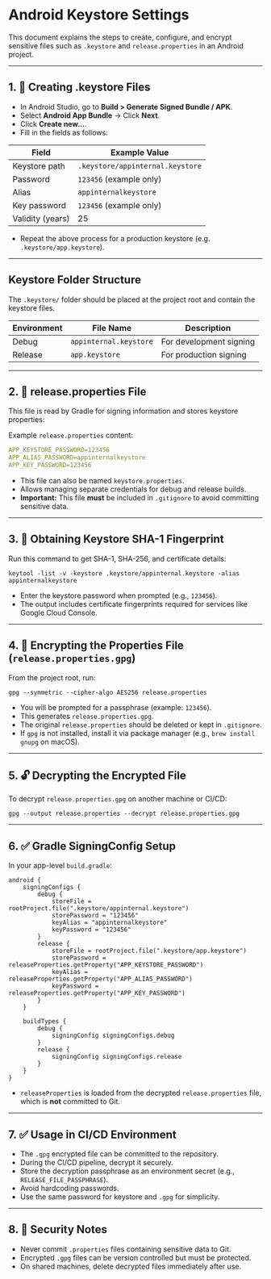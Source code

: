 # Android Keystore Settings

This document explains the steps to create, configure, and encrypt sensitive files such as `.keystore` and
`release.properties` in an Android project.

---

## 1. 🔐 Creating .keystore Files

- In Android Studio, go to **Build > Generate Signed Bundle / APK**.
- Select **Android App Bundle** → Click **Next**.
- Click **Create new...**.
- Fill in the fields as follows:

| Field            | Example Value                    |
|------------------|----------------------------------|
| Keystore path    | `.keystore/appinternal.keystore` |
| Password         | `123456` (example only)          |
| Alias            | `appinternalkeystore`            |
| Key password     | `123456` (example only)          |
| Validity (years) | 25                               |

- Repeat the above process for a production keystore (e.g. `.keystore/app.keystore`).

---

## Keystore Folder Structure

The `.keystore/` folder should be placed at the project root and contain the keystore files.

| Environment | File Name              | Description             |
|-------------|------------------------|-------------------------|
| Debug       | `appinternal.keystore` | For development signing |
| Release     | `app.keystore`         | For production signing  |

---

## 2. 🧾 release.properties File

This file is read by Gradle for signing information and stores keystore properties:

Example `release.properties` content:

``` yaml
APP_KEYSTORE_PASSWORD=123456
APP_ALIAS_PASSWORD=appinternalkeystore
APP_KEY_PASSWORD=123456
```

- This file can also be named `keystore.properties`.
- Allows managing separate credentials for debug and release builds.
- **Important:** This file **must** be included in `.gitignore` to avoid committing sensitive data.

---

## 3. 🔐 Obtaining Keystore SHA-1 Fingerprint

Run this command to get SHA-1, SHA-256, and certificate details:

    keytool -list -v -keystore .keystore/appinternal.keystore -alias appinternalkeystore

- Enter the keystore password when prompted (e.g., `123456`).
- The output includes certificate fingerprints required for services like Google Cloud Console.

---

## 4. 🔐 Encrypting the Properties File (`release.properties.gpg`)

From the project root, run:

    gpg --symmetric --cipher-algo AES256 release.properties

- You will be prompted for a passphrase (example: `123456`).
- This generates `release.properties.gpg`.
- The original `release.properties` should be deleted or kept in `.gitignore`.
- If `gpg` is not installed, install it via package manager (e.g., `brew install gnupg` on macOS).

---

## 5. 🔓 Decrypting the Encrypted File

To decrypt `release.properties.gpg` on another machine or CI/CD:

    gpg --output release.properties --decrypt release.properties.gpg

---

## 6. ✅ Gradle SigningConfig Setup

In your app-level `build.gradle`:

    android {
        signingConfigs {
            debug {
                storeFile = rootProject.file(".keystore/appinternal.keystore")
                storePassword = "123456"
                keyAlias = "appinternalkeystore"
                keyPassword = "123456"
            }
            release {
                storeFile = rootProject.file(".keystore/app.keystore")
                storePassword = releaseProperties.getProperty("APP_KEYSTORE_PASSWORD")
                keyAlias = releaseProperties.getProperty("APP_ALIAS_PASSWORD")
                keyPassword = releaseProperties.getProperty("APP_KEY_PASSWORD")
            }
        }
    
        buildTypes {
            debug {
                signingConfig signingConfigs.debug
            }
            release {
                signingConfig signingConfigs.release
            }
        }
    }

- `releaseProperties` is loaded from the decrypted `release.properties` file, which is **not** committed to Git.

---

## 7. ✅ Usage in CI/CD Environment

- The `.gpg` encrypted file can be committed to the repository.
- During the CI/CD pipeline, decrypt it securely.
- Store the decryption passphrase as an environment secret (e.g., `RELEASE_FILE_PASSPHRASE`).
- Avoid hardcoding passwords.
- Use the same password for keystore and `.gpg` for simplicity.

---

## 8. 🛑 Security Notes

- Never commit `.properties` files containing sensitive data to Git.
- Encrypted `.gpg` files can be version controlled but must be protected.
- On shared machines, delete decrypted files immediately after use.